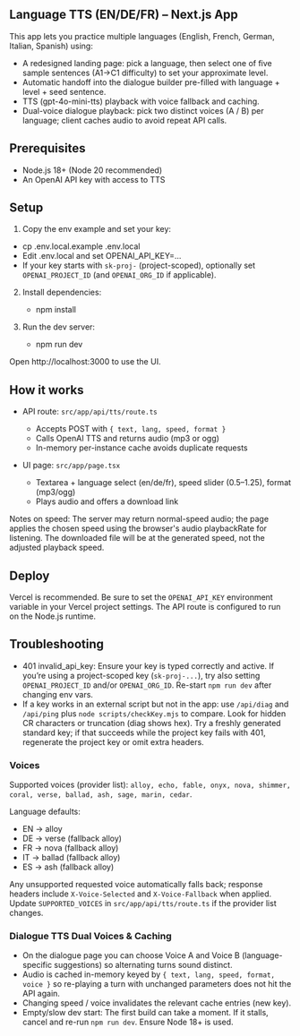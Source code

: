 ## Language TTS (EN/DE/FR) – Next.js App

This app lets you practice multiple languages (English, French, German, Italian, Spanish) using:
- A redesigned landing page: pick a language, then select one of five sample sentences (A1→C1 difficulty) to set your approximate level.
- Automatic handoff into the dialogue builder pre-filled with language + level + seed sentence.
- TTS (gpt-4o-mini-tts) playback with voice fallback and caching.
 - Dual-voice dialogue playback: pick two distinct voices (A / B) per language; client caches audio to avoid repeat API calls.

## Prerequisites

- Node.js 18+ (Node 20 recommended)
- An OpenAI API key with access to TTS

## Setup

1. Copy the env example and set your key:

  - cp .env.local.example .env.local
  - Edit .env.local and set OPENAI_API_KEY=...
  - If your key starts with `sk-proj-` (project-scoped), optionally set `OPENAI_PROJECT_ID` (and `OPENAI_ORG_ID` if applicable).

2. Install dependencies:

	- npm install

3. Run the dev server:

	- npm run dev

Open http://localhost:3000 to use the UI.

## How it works

- API route: `src/app/api/tts/route.ts`
  - Accepts POST with `{ text, lang, speed, format }`
  - Calls OpenAI TTS and returns audio (mp3 or ogg)
  - In-memory per-instance cache avoids duplicate requests

- UI page: `src/app/page.tsx`
  - Textarea + language select (en/de/fr), speed slider (0.5–1.25), format (mp3/ogg)
  - Plays audio and offers a download link

Notes on speed: The server may return normal-speed audio; the page applies the chosen speed using the browser's audio playbackRate for listening. The downloaded file will be at the generated speed, not the adjusted playback speed.

## Deploy

Vercel is recommended. Be sure to set the `OPENAI_API_KEY` environment variable in your Vercel project settings. The API route is configured to run on the Node.js runtime.

## Troubleshooting

- 401 invalid_api_key: Ensure your key is typed correctly and active. If you’re using a project-scoped key (`sk-proj-...`), try also setting `OPENAI_PROJECT_ID` and/or `OPENAI_ORG_ID`. Re-start `npm run dev` after changing env vars.
 - If a key works in an external script but not in the app: use `/api/diag` and `/api/ping` plus `node scripts/checkKey.mjs` to compare. Look for hidden CR characters or truncation (diag shows hex). Try a freshly generated standard key; if that succeeds while the project key fails with 401, regenerate the project key or omit extra headers.

### Voices
Supported voices (provider list): `alloy, echo, fable, onyx, nova, shimmer, coral, verse, ballad, ash, sage, marin, cedar`.

Language defaults:
- EN → alloy
- DE → verse (fallback alloy)
- FR → nova (fallback alloy)
- IT → ballad (fallback alloy)
- ES → ash (fallback alloy)

Any unsupported requested voice automatically falls back; response headers include `X-Voice-Selected` and `X-Voice-Fallback` when applied. Update `SUPPORTED_VOICES` in `src/app/api/tts/route.ts` if the provider list changes.

### Dialogue TTS Dual Voices & Caching
- On the dialogue page you can choose Voice A and Voice B (language-specific suggestions) so alternating turns sound distinct.
- Audio is cached in-memory keyed by `{ text, lang, speed, format, voice }` so re-playing a turn with unchanged parameters does not hit the API again.
- Changing speed / voice invalidates the relevant cache entries (new key).
- Empty/slow dev start: The first build can take a moment. If it stalls, cancel and re-run `npm run dev`. Ensure Node 18+ is used.
